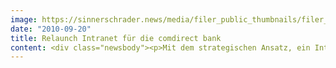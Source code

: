 ```yaml
---
image: https://sinnerschrader.news/media/filer_public_thumbnails/filer_public/cd/ae/cdae94bc-6373-4344-9892-001f29c6a0a4/varfoldersdjk8pxf42x64d8fxslz8jcc8fc0000gnttmppgfxi2__480x288_q85_crop_subsampling-2_upscale.png
date: "2010-09-20"
title: Relaunch Intranet für die comdirect bank
content: <div class="newsbody"><p>Mit dem strategischen Ansatz, ein Intranet für den Konsumenten – also den Mitarbeiter – zu entwickeln, hat SinnerSchrader das Intranet der comdirect bank AG relauncht.<br/>Das Projekt basiert auf den Ergebnissen von Workshops mit den Mitarbeitern der Bank und spiegelt deren Bedürfnisse in der Informationsarchitektur und Nutzerführung wieder. Deutlich wird das durch die klare und aktive Wortwahl in der Navigation und durch die Ordnung der Inhalte nach Themen und Anlässen – ohne direkte Darstellung der Unternehmensorganisation.</p><p>Laurent Burdin, Geschäftsführer Beratung bei SinnerSchrader&#58; “Die Unternehmenskommunikation hat den strategischen Ansatz voll unterstützt und Workshops mit Mitarbeitern aller Unternehmensbereiche ermöglicht. Das Intranet beantwortet klar Bedürfnisse über alle Hierarchiestufen und Bereiche.”</p><p>SinnerSchrader hat Konzeption, Design, Umsetzung und Qualitätssicherung aus einer Hand geliefert. Bei der technischen Umsetzung hat die Agentur das bestehende Content Management System aktualisiert, um die notwendigen Interaktionsmodule ergänzt und die Inhalte dem aktuellen Markenbild angepasst.</p><p>Johannes Friedemann, Leiter der Unternehmenskommunikation der comdirect bank AG, freut sich über das Projektergebnis&#58; “Die gewachsenen Strukturen des Intranets sind durch eine klare, moderne Nutzerführung abgelöst. Der zugrundeliegende Ansatz, das Intranet neu zu denken, hat sich für uns gelohnt.”</p></div>
---
```

